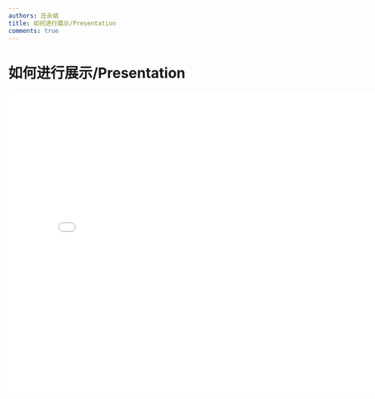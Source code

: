 ```yaml
---
authors: 庄永斌
title: 如何进行展示/Presentation
comments: true
---
```


# 如何进行展示/Presentation

<iframe src="//player.bilibili.com/player.html?aid=969716528&bvid=BV1Bp4y1a7R8&cid=238144375&page=1" scrolling="no" border="0" frameborder="no" framespacing="0" allowfullscreen="true" height="600" width="800"> </iframe>

